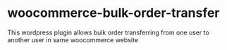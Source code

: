 # woocommerce-bulk-order-transfer
This wordpress plugin allows bulk order transferring from one user to another user in same woocommerce website
